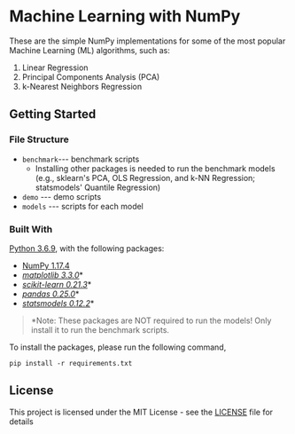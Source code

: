 # Machine Learning with NumPy

These are the simple NumPy implementations for some of the most popular Machine Learning (ML) algorithms, such as:

 1. Linear Regression
 2. Principal Components Analysis (PCA)
 3. k-Nearest Neighbors Regression

## Getting Started
### File Structure

 - `benchmark`--- benchmark scripts
	 - Installing other packages is needed to run the benchmark models (e.g., sklearn's PCA, OLS Regression, and k-NN Regression; statsmodels' Quantile Regression)
 - `demo` --- demo scripts
 - `models` --- scripts for each model

### Built With
[Python 3.6.9](https://www.python.org/downloads/release/python-369/), with the following packages:

 - [NumPy 1.17.4](https://numpy.org/doc/stable/release/1.17.4-notes.html?highlight=numpy%20generic%20t)
 - *[matplotlib 3.3.0](https://matplotlib.org/3.3.0/users/installing.html)**
 - *[scikit-learn 0.21.3](https://scikit-learn.org/0.21/whats_new.html)** 
 - *[pandas 0.25.0](https://pandas.pydata.org/pandas-docs/version/0.25.0/)**
 - *[statsmodels 0.12.2](https://www.statsmodels.org/stable/release/version0.12.2.html)**

> *Note: These packages are NOT required to run the models! Only install it to run the benchmark scripts.

To install the packages, please run the following command,
```
pip install -r requirements.txt
```

## License

This project is licensed under the MIT License - see the [LICENSE](LICENSE) file for details
